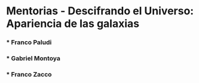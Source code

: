 # Mentorias - Descifrando el Universo: Apariencia de las galaxias
### * Franco Paludi 
### * Gabriel Montoya
### * Franco Zacco


